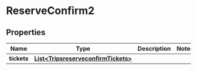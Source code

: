 
# ReserveConfirm2

## Properties
Name | Type | Description | Notes
------------ | ------------- | ------------- | -------------
**tickets** | [**List&lt;TripsreserveconfirmTickets&gt;**](TripsreserveconfirmTickets.md) |  | 



